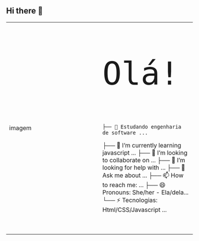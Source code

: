 ## Hi there 👋

<!--
**elens21/elens21** is a ✨ _special_ ✨ repository because its `README.md` (this file) appears on your GitHub profile.

Here are some ideas to get you started:

├── 🔭 Estudando engenharia de software ...
├── 🌱 I’m currently learning javascript ...
├── 👯 I’m looking to collaborate on ...
├── 🤔 I’m looking for help with ...
├── 💬 Ask me about ...
├── 📫 How to reach me: ...
├── 😄 Pronouns: She/her - Ela/dela...
└── ⚡ Tecnologias: Html/CSS/Javascript ...
-->
<table>
    <tr>
    <td style="width: 50%;">
      imagem
    </td>
    <td style="width: 50%; vertical-align: top;">
      <p style="font-family: monospace; font-size: 86px;">Olá!</p>

    ├── 🔭 Estudando engenharia de software ...
├── 🌱 I’m currently learning javascript ...
├── 👯 I’m looking to collaborate on ...
├── 🤔 I’m looking for help with ...
├── 💬 Ask me about ...
├── 📫 How to reach me: ...
├── 😄 Pronouns: She/her - Ela/dela...
└── ⚡ Tecnologias: Html/CSS/Javascript ...
        
  </tr>
</table>
